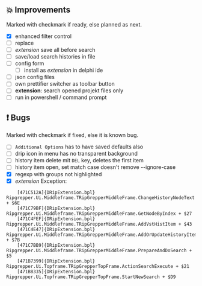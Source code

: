 <!--

Version:     v3.5.0-beta
PrevVersion: v3.4.1-beta

Help Formatting:
https://docs.github.com/en/get-started/writing-on-github/getting-started-with-writing-and-formatting-on-github/basic-writing-and-formatting-syntax, 
https://github.com/ikatyang/emoji-cheat-sheet/blob/master/README.md)

### :mag: Search Dialog
# + new feature
# + new feature
 
### :warning: Bug Fixes
#* bug

# TODO
# - Change Readme.md 
# - Change Deploy-Description.md 
# - Change file and product version in every projects for ALL CONFIGURATION!
# - Commit and push all changes
# - Run deploy script by pushing Ctrl+Shift+T in VSCode
-->

## :boom: Improvements 
Marked with checkmark if ready, else planned as next.
- [x] enhanced filter control 
- [ ] replace 
- [ ] _extension_ save all before search
- [ ] save/load search histories in file
- [ ] config form
  - [ ] install as _extension_ in delphi ide
- [ ] json config files
- [ ] own prettifier switcher as toolbar button
- [ ] __extension__: search opened projekt files only
- [ ] run in powershell / command prompt

## :exclamation: Bugs 
Marked with checkmark if fixed, else it is known bug.
- [ ] `Additional Options` has to have saved defaults also
- [ ] drip icon in menu has no transparent background
- [ ] history item delete mit `DEL` key, deletes the first item
- [ ] history item open, set match case doesn't remove --ignore-case
- [x] regexp with groups not highlighted
- [x] _extension_ Exception:
```
    [471C512A]{DRipExtension.bpl} Ripgrepper.Ui.Middleframe.TRipGrepperMiddleFrame.ChangeHistoryNodeText + $6E
    [471C79BF]{DRipExtension.bpl} Ripgrepper.Ui.Middleframe.TRipGrepperMiddleFrame.GetNodeByIndex + $27
    [471C4FEF]{DRipExtension.bpl} Ripgrepper.Ui.Middleframe.TRipGrepperMiddleFrame.AddVstHistItem + $43
    [471C4E47]{DRipExtension.bpl} Ripgrepper.Ui.Middleframe.TRipGrepperMiddleFrame.AddOrUpdateHistoryItem + $7B
    [471C7BB9]{DRipExtension.bpl} Ripgrepper.Ui.Middleframe.TRipGrepperMiddleFrame.PrepareAndDoSearch + $5
    [471B7399]{DRipExtension.bpl} Ripgrepper.Ui.Topframe.TRipGrepperTopFrame.ActionSearchExecute + $21
    [471B8335]{DRipExtension.bpl} Ripgrepper.Ui.Topframe.TRipGrepperTopFrame.StartNewSearch + $D9
```
